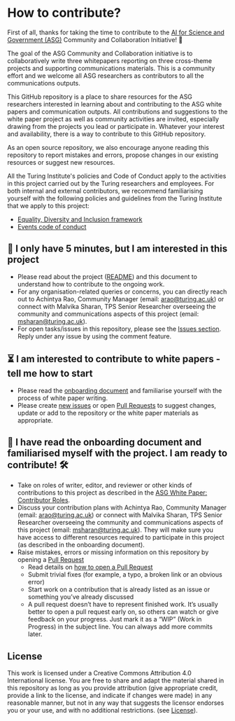# How to contribute?

First of all, thanks for taking the time to contribute to the [AI for Science and Government (ASG)](https://www.turing.ac.uk/research/asg) Community and Collaboration Initiative! 🎉

The goal of the ASG Community and Collaboration initiative is to collaboratively write three whitepapers reporting on three cross-theme projects and supporting communications materials.
This is a community effort and we welcome all ASG researchers as contributors to all the communications outputs. 

This GitHub repository is a place to share resources for the ASG researchers interested in learning about and contributing to the ASG white papers and communication outputs.
All contributions and suggestions to the white paper project as well as community activities are invited, especially drawing from the projects you lead or participate in.
Whatever your interest and availability, there is a way to contribute to this GitHub repository.

As an open source repository, we also encourage anyone reading this repository to report mistakes and errors, propose changes in our existing resources or suggest new resources.

All the Turing Institute's policies and Code of Conduct apply to the activities in this project carried out by the Turing researchers and employees.
For both internal and external contributors, we recommend familiarising yourself with the following policies and guidelines from the Turing Institute that we apply to this project:
- [Equality, Diversity and Inclusion framework](https://www.turing.ac.uk/about-us/equality-diversity-and-inclusion/EDI-framework)
- [Events code of conduct](https://www.turing.ac.uk/events/policies-and-guidelines) 

🏃 I only have 5 minutes, but I am interested in this project
---
- Please read about the project ([README](./README.md)) and this document to understand how to contribute to the ongoing work.
- For any organisation-related queries or concerns, you can directly reach out to Achintya Rao, Community Manager (email: arao@turing.ac.uk) or connect with Malvika Sharan, TPS Senior Researcher overseeing the community and communications aspects of this project (email: msharan@turing.ac.uk).
- For open tasks/issues in this repository, please see the [Issues section](https://github.com/alan-turing-institute/asg-community/issues).
Reply under any issue by using the comment feature.

⏳ I am interested to contribute to white papers - tell me how to start
---

- Please read the [onboarding document](./onboarding.md) and familiarise yourself with the process of white paper writing.
- Please create [new issues](https://github.com/alan-turing-institute/asg-community/issues/new) or open [Pull Requests](https://github.com/alan-turing-institute/asg-community/pulls) to suggest changes, update or add to the repository or the white paper materials as appropriate.

🎉 I have read the onboarding document and familiarised myself with the project. I am ready to contribute! 🛠
---

- Take on roles of writer, editor, and reviewer or other kinds of contributions to this project as described in the [ASG White Paper: Contributor Roles](documentation/contributor-roles.md).
- Discuss your contribution plans with Achintya Rao, Community Manager (email: arao@turing.ac.uk) or connect with Malvika Sharan, TPS Senior Researcher overseeing the community and communications aspects of this project (email: msharan@turing.ac.uk). They will make sure you have access to different resources required to participate in this project (as described in the onboarding document).
- Raise mistakes, errors or missing information on this repository by opening a [Pull Request](https://github.com/alan-turing-institute/asg-community/pulls)
  - Read details on [how to open a Pull Request](https://opensource.guide/how-to-contribute/#opening-a-pull-request)
  - Submit trivial fixes (for example, a typo, a broken link or an obvious error)
  - Start work on a contribution that is already listed as an issue or something you’ve already discussed
  - A pull request doesn’t have to represent finished work. It’s usually better to open a pull request early on, so others can watch or give feedback on your progress. Just mark it as a “WIP” (Work in Progress) in the subject line. You can always add more commits later.

License
---
This work is licensed under a Creative Commons Attribution 4.0 International license. 
You are free to share and adapt the material shared in this repository
as long as you provide attribution (give appropriate credit, provide a link to the license, 
and indicate if changes were made) in any reasonable manner, but not in any way that suggests the 
licensor endorses you or your use, and with no additional restrictions. (see [License](./LICENSE.md)).
